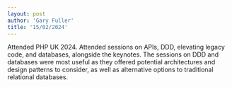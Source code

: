 ```yaml
---
layout: post
author: 'Gary Fuller'
title: '15/02/2024'
---
```


Attended PHP UK 2024. Attended sessions on APIs, DDD, elevating legacy code, and databases, alongside the keynotes. The sessions on DDD and databases were most useful as they offered potential architectures and design patterns to consider, as well as alternative options to traditional relational databases.
